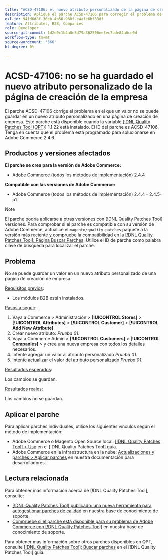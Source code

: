 ```yaml
---
title: "ACSD-47106: el nuevo atributo personalizado de la página de creación de la empresa no se ha guardado"
description: Aplique el parche ACSD-47106 para corregir el problema de Adobe Commerce en el que un valor no se puede guardar en un nuevo atributo personalizado en una página de creación de empresa.
exl-id: 941d6d8f-36eb-4b50-980f-e4afe6bf33df
feature: Attributes, B2B, Companies
role: Developer
source-git-commit: 1d2e0c1b4a8e3d79a362500ee3ec7bde84a6ce0d
workflow-type: tm+mt
source-wordcount: '366'
ht-degree: 0%

---
```


# ACSD-47106: no se ha guardado el nuevo atributo personalizado de la página de creación de la empresa

El parche ACSD-47106 corrige el problema en el que un valor no se puede guardar en un nuevo atributo personalizado en una página de creación de empresa. Este parche está disponible cuando la variable [[!DNL Quality Patches Tool (QPT)]](/help/announcements/adobe-commerce-announcements/magento-quality-patches-released-new-tool-to-self-serve-quality-patches.md) 1.1.22 está instalado. El ID del parche es ACSD-47106. Tenga en cuenta que el problema está programado para solucionarse en Adobe Commerce 2.4.6.

## Productos y versiones afectados

**El parche se crea para la versión de Adobe Commerce:**

* Adobe Commerce (todos los métodos de implementación) 2.4.4

**Compatible con las versiones de Adobe Commerce:**

* Adobe Commerce (todos los métodos de implementación) 2.4.4 - 2.4.5-p1

>[!NOTE]
>
>El parche podría aplicarse a otras versiones con [!DNL Quality Patches Tool] versiones. Para comprobar si el parche es compatible con su versión de Adobe Commerce, actualice el `magento/quality-patches` paquete a la versión más reciente y compruebe la compatibilidad en la [[!DNL Quality Patches Tool]: Página Buscar Parches](https://experienceleague.adobe.com/tools/commerce-quality-patches/index.html). Utilice el ID de parche como palabra clave de búsqueda para localizar el parche.

## Problema

No se puede guardar un valor en un nuevo atributo personalizado de una página de creación de empresa.

<u>Requisitos previos</u>:

* Los módulos B2B están instalados.

<u>Pasos a seguir</u>:

1. Vaya a Commerce > Administración > **[!UICONTROL Stores]** > **[!UICONTROL Attributes]** > **[!UICONTROL Customer]** > **[!UICONTROL Add New Attribute]**.
1. Crear nuevo atributo: _Prueba 01_.
1. Vaya a Commerce Admin > **[!UICONTROL Customers]** > **[!UICONTROL Companies]** > y cree una nueva empresa con todos los detalles necesarios.
1. Intente agregar un valor al atributo personalizado _Prueba 01_.
1. Intente actualizar el valor del atributo personalizado _Prueba 01_.

<u>Resultados esperados</u>:

Los cambios se guardan.

<u>Resultados reales</u>:

Los cambios no se guardan.

## Aplicar el parche

Para aplicar parches individuales, utilice los siguientes vínculos según el método de implementación:

* Adobe Commerce o Magento Open Source local: [[!DNL Quality Patches Tool] > Uso](https://experienceleague.adobe.com/docs/commerce-operations/tools/quality-patches-tool/usage.html) en el [!DNL Quality Patches Tool] guía.
* Adobe Commerce en la infraestructura en la nube: [Actualizaciones y parches > Aplicar parches](https://devdocs.magento.com/cloud/project/project-patch.html) en nuestra documentación para desarrolladores.

## Lectura relacionada

Para obtener más información acerca de [!DNL Quality Patches Tool], consulte:

* [[!DNL Quality Patches Tool] publicado: una nueva herramienta para autogestionar parches de calidad](/help/announcements/adobe-commerce-announcements/magento-quality-patches-released-new-tool-to-self-serve-quality-patches.md) en nuestra base de conocimiento de soporte.
* [Compruebe si el parche está disponible para su problema de Adobe Commerce con [!DNL Quality Patches Tool]](/help/support-tools/patches-available-in-qpt-tool/check-patch-for-magento-issue-with-magento-quality-patches.md) en nuestra base de conocimiento de soporte.

Para obtener más información sobre otros parches disponibles en QPT, consulte [[!DNL Quality Patches Tool]: Buscar parches](https://experienceleague.adobe.com/tools/commerce-quality-patches/index.html) en el [!DNL Quality Patches Tool] guía.
